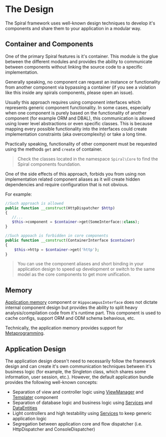 # The Design
The Spiral framework uses well-known design techniques to develop it's components and share them to your application in a modular way.

## Container and Components
One of the primary Spiral features is it's container. This module is the glue between the different modules and provides the ability to communicate between components without linking the source code to a specific implementation.

Generally speaking, no component can request an instance or functionality from another component via bypassing a container (if you see a violation like this inside any spirals components, please open an issue).

Usually this approach requires using component interfaces which represents generic component functionality. In some cases, especially when one component is purely based on the functionality of another component (for example ORM and DBAL), this communication is allowed using lower level abstractions or even specific classes. This is because mapping every possible functionality into the interfaces could create implementation constraints (aka overcomplexity) or take a long time.

Practically speaking, functionality of other component must be requested using the methods `get` and `create` of container.

> Check the classes located in the namespace `Spiral\Core` to find the Spiral components foundation.

One of the side effects of this approach, forbids you from using non implementation related component aliases as it will create hidden dependencies and require configuration that is not obvious.

For example:

```php
//Such approach is allowed
public function __construct(HttpDispatcher $http)
{
   //...
   $this->component = $container->get(SomeInterface::class);
}
```

```php
//Such appoach is forbidden in core components
public function __construct(ContainerInterface $container)
{
    $this->http = $container->get('http');
}
```

> You can use the component aliases and short binding in your application design to speed up development or switch to the same model as the core components to get more unification.

## Memory
[Application memory](memory.md) component or `HippocampusInterface` does not dictate internal component design but provides the ability to split heavy analysis/compilation code from it's runtime part. This component is used to cache configs, support ORM and ODM schema behavious, etc.

Technically, the application memory provides support for [Metaprogramming](https://en.wikipedia.org/wiki/Metaprogramming).

## Application Design
The application design doesn't need to necessarily follow the framework design and can create it's own communication techniques between it's business logic (for example, the Singleton class, which shares some information, user session, etc.). However, the default application bundle provides the following well-known concepts:
  * Separation of view and controller logic using [ViewManager](/components/views.md) and [Templater](/templater/basics.md) component 
  * Separation of database logic and business logic using [Services](/application/services.md) and [DataEntities](/components/entity.md)
  * Light controllers and high testability using [Services](/application/services.md) to keep generic application logic
  * Segregation between application core and flow dispatcher (i.e. HttpDispatcher and ConsoleDispatcher)
